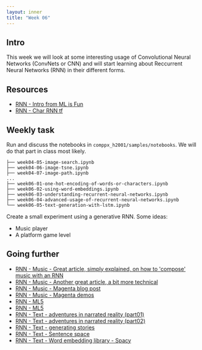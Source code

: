 ```yaml
---
layout: inner
title: "Week 06" 
---
```



## Intro

This week we will look at some interesting usage of Convolutional Neural Networks (ConvNets or CNN) and will start learning about Reccurrent Neural Networks (RNN) in their different forms.


## Resources

+ [RNN - Intro from ML is Fun](https://medium.com/@ageitgey/machine-learning-is-fun-part-2-a26a10b68df3)
+ [RNN - Char RNN tf](https://github.com/sherjilozair/char-rnn-tensorflow)

## Weekly task

Run and discuss the notebooks in `comppx_h2001/samples/notebooks`. We will do that part in class most likely.

```
├── week04-05-image-search.ipynb
├── week04-06-image-tsne.ipynb
├── week04-07-image-path.ipynb
...
├── week06-01-one-hot-encoding-of-words-or-characters.ipynb
├── week06-02-using-word-embeddings.ipynb
├── week06-03-understanding-recurrent-neural-networks.ipynb
├── week06-04-advanced-usage-of-recurrent-neural-networks.ipynb
└── week06-05-text-generation-with-lstm.ipynb
```

Create a small experiment using a generative RNN. Some ideas:

+ Music player 
+ A platform game level

## Going further

+ [RNN - Music - Great article, simply explained, on how to 'compose' music with an RNN](https://maraoz.com/2016/02/02/abc-rnn/)
+ [RNN - Music - Another great article, a bit more technical](http://www.hexahedria.com/2015/08/03/composing-music-with-recurrent-neural-networks/)
+ [RNN - Music - Magenta blog post](https://magenta.tensorflow.org/performance-rnn)
+ [RNN - Music - Magenta demos](https://magenta.tensorflow.org/demos)
+ [RNN - ML5 ](https://ml5js.org/docs/training-lstm)
+ [RNN - ML5 ](https://blog.paperspace.com/training-an-lstm-and-using-the-model-in-ml5-js)
+ [RNN - Text - adventures in narrated reality (part01)](https://medium.com/artists-and-machine-intelligence/adventures-in-narrated-reality-6516ff395ba3)
+ [RNN - Text - adventures in narrated reality (part02)](https://medium.com/artists-and-machine-intelligence/adventures-in-narrated-reality-part-ii-dc585af054cb)
+ [RNN - Text - generating stories](https://medium.com/@samim/generating-stories-about-images-d163ba41e4ed)
+ [RNN - Text - Sentence space](https://www.robinsloan.com/voyages-in-sentence-space/)
+ [RNN - Text - Word embedding library - Spacy]()
